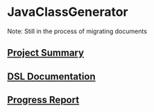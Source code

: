 # JavaClassGenerator

Note: Still in the process of migrating documents

## [Project Summary](https://docs.google.com/document/d/1QoO5ejjv8qEQGb-muHx0t-wwpgZ1a_opUGPhxWoWmKI/edit?usp=sharing)

## [DSL Documentation](https://docs.google.com/document/d/1CObR6c2mJS22dXFfOZDBz8mzubB0wZyVP7GyaZzKOcQ/edit?usp=sharing)

## [Progress Report](https://docs.google.com/document/d/11V_jJ0WgaGccaqohFcXl_X16jKQ8gwL5cY9uhu8IAfg/edit?usp=sharing)
